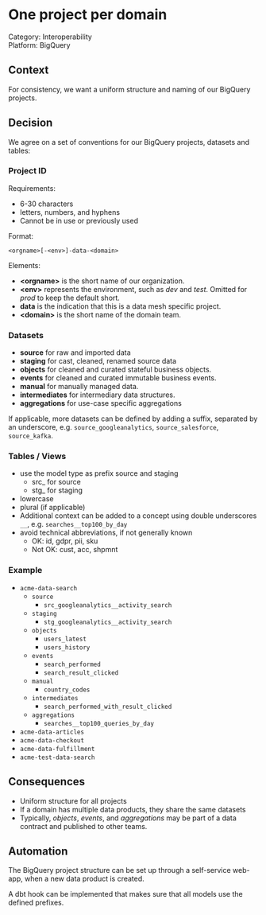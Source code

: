 # One project per domain

Category: Interoperability  
Platform: BigQuery

[//]: # (order:3)

## Context

For consistency, we want a uniform structure and naming of our BigQuery projects.

## Decision

We agree on a set of conventions for our BigQuery projects, datasets and tables:

### Project ID

Requirements:
- 6-30 characters
- letters, numbers, and hyphens
- Cannot be in use or previously used

Format:

`<orgname>[-<env>]-data-<domain>`

Elements:
- **&lt;orgname&gt;** is the short name of our organization.
- **&lt;env&gt;** represents the environment, such as _dev_ and _test_. Omitted for _prod_ to keep the default short.
- **data** is the indication that this is a data mesh specific project.
- **&lt;domain&gt;** is the short name of the domain team.


### Datasets

- **source** for raw and imported data
- **staging** for cast, cleaned, renamed source data
- **objects** for cleaned and curated stateful business objects.
- **events** for cleaned and curated immutable business events.
- **manual** for manually managed data.
- **intermediates** for intermediary data structures.
- **aggregations** for use-case specific aggregations

If applicable, more datasets can be defined by adding a suffix, separated by an underscore, e.g. `source_googleanalytics`, `source_salesforce`, `source_kafka`.

### Tables / Views

- use the model type as prefix source and staging
  - src_ for source
  - stg_ for staging
- lowercase
- plural (if applicable)
- Additional context can be added to a concept using double underscores `__`, e.g. `searches__top100_by_day`
- avoid technical abbreviations, if not generally known
  - OK: id, gdpr, pii, sku
  - Not OK: cust, acc, shpmnt 


### Example

- `acme-data-search`
  - `source`
    - `src_googleanalytics__activity_search`
  - `staging`
    - `stg_googleanalytics__activity_search`
  - `objects`
    - `users_latest`
    - `users_history`
  - `events`
    - `search_performed`
    - `search_result_clicked`
  - `manual`
    - `country_codes`
  - `intermediates`
    - `search_performed_with_result_clicked`
  - `aggregations`
    - `searches__top100_queries_by_day`
- `acme-data-articles`
- `acme-data-checkout`
- `acme-data-fulfillment`
- `acme-test-data-search`


## Consequences

- Uniform structure for all projects
- If a domain has multiple data products, they share the same datasets
- Typically, _objects_, _events_, and _aggregations_ may be part of a data contract and published to other teams.

## Automation

The BigQuery project structure can be set up through a self-service web-app, when a new data product is created.

A dbt hook can be implemented that makes sure that all models use the defined prefixes.
